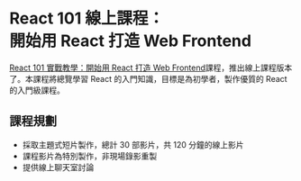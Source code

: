 
<h1 class="hide">React 101 線上課程：<br />開始用 React 打造 Web Frontend</h1>

[React 101 實戰教學：開始用 React 打造 Web Frontend](https://www.mokoversity.com/training/React-101)課程，推出線上課程版本了。本課程將總覽學習 React 的入門知識，目標是為初學者，製作優質的 React 的入門級課程。

## 課程規劃

* 採取主題式短片製作，總計 30 部影片，共 120 分鐘的線上影片
* 課程影片為特別製作，非現場錄影重製
* 提供線上聊天室討論

